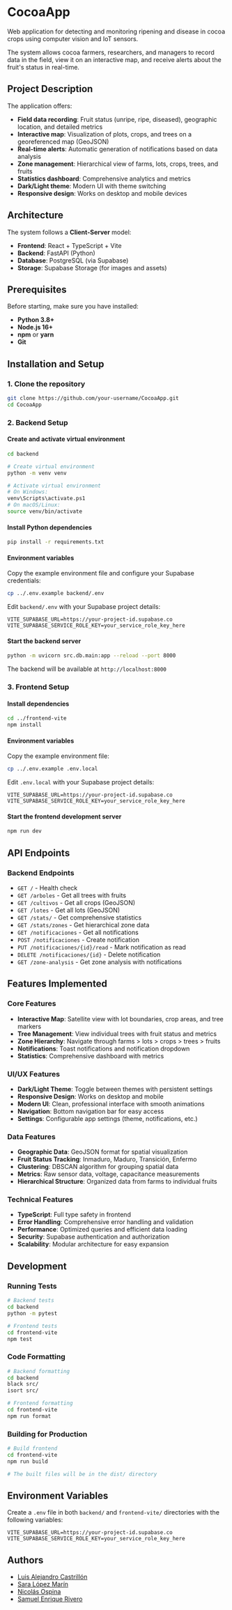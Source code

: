 # CocoaApp

Web application for detecting and monitoring ripening and disease in cocoa crops using computer vision and IoT sensors.

The system allows cocoa farmers, researchers, and managers to record data in the field, view it on an interactive map, and receive alerts about the fruit's status in real-time.

## Project Description

The application offers:
- **Field data recording**: Fruit status (unripe, ripe, diseased), geographic location, and detailed metrics
- **Interactive map**: Visualization of plots, crops, and trees on a georeferenced map (GeoJSON)
- **Real-time alerts**: Automatic generation of notifications based on data analysis
- **Zone management**: Hierarchical view of farms, lots, crops, trees, and fruits
- **Statistics dashboard**: Comprehensive analytics and metrics
- **Dark/Light theme**: Modern UI with theme switching
- **Responsive design**: Works on desktop and mobile devices

## Architecture

The system follows a **Client-Server** model:

- **Frontend**: React + TypeScript + Vite
- **Backend**: FastAPI (Python)
- **Database**: PostgreSQL (via Supabase)
- **Storage**: Supabase Storage (for images and assets)

## Prerequisites

Before starting, make sure you have installed:

- **Python 3.8+**
- **Node.js 16+**
- **npm** or **yarn**
- **Git**

## Installation and Setup

### 1. Clone the repository

```bash
git clone https://github.com/your-username/CocoaApp.git
cd CocoaApp
```

### 2. Backend Setup

#### Create and activate virtual environment

```bash
cd backend

# Create virtual environment
python -m venv venv

# Activate virtual environment
# On Windows:
venv\Scripts\activate.ps1
# On macOS/Linux:
source venv/bin/activate
```

#### Install Python dependencies

```bash
pip install -r requirements.txt
```

#### Environment variables

Copy the example environment file and configure your Supabase credentials:

```bash
cp ../.env.example backend/.env
```

Edit `backend/.env` with your Supabase project details:

```env
VITE_SUPABASE_URL=https://your-project-id.supabase.co
VITE_SUPABASE_SERVICE_ROLE_KEY=your_service_role_key_here
```

#### Start the backend server

```bash
python -m uvicorn src.db.main:app --reload --port 8000
```

The backend will be available at `http://localhost:8000`

### 3. Frontend Setup

#### Install dependencies

```bash
cd ../frontend-vite
npm install
```

#### Environment variables

Copy the example environment file:

```bash
cp ../.env.example .env.local
```

Edit `.env.local` with your Supabase project details:

```env
VITE_SUPABASE_URL=https://your-project-id.supabase.co
VITE_SUPABASE_SERVICE_ROLE_KEY=your_service_role_key_here
```

#### Start the frontend development server

```bash
npm run dev
```

## API Endpoints

### Backend Endpoints

- `GET /` - Health check
- `GET /arboles` - Get all trees with fruits
- `GET /cultivos` - Get all crops (GeoJSON)
- `GET /lotes` - Get all lots (GeoJSON)
- `GET /stats/` - Get comprehensive statistics
- `GET /stats/zones` - Get hierarchical zone data
- `GET /notificaciones` - Get all notifications
- `POST /notificaciones` - Create notification
- `PUT /notificaciones/{id}/read` - Mark notification as read
- `DELETE /notificaciones/{id}` - Delete notification
- `GET /zone-analysis` - Get zone analysis with notifications

## Features Implemented

### Core Features
- **Interactive Map**: Satellite view with lot boundaries, crop areas, and tree markers
- **Tree Management**: View individual trees with fruit status and metrics
- **Zone Hierarchy**: Navigate through farms > lots > crops > trees > fruits
- **Notifications**: Toast notifications and notification dropdown
- **Statistics**: Comprehensive dashboard with metrics

### UI/UX Features
- **Dark/Light Theme**: Toggle between themes with persistent settings
- **Responsive Design**: Works on desktop and mobile
- **Modern UI**: Clean, professional interface with smooth animations
- **Navigation**: Bottom navigation bar for easy access
- **Settings**: Configurable app settings (theme, notifications, etc.)

### Data Features
- **Geographic Data**: GeoJSON format for spatial visualization
- **Fruit Status Tracking**: Inmaduro, Maduro, Transición, Enfermo
- **Clustering**: DBSCAN algorithm for grouping spatial data
- **Metrics**: Raw sensor data, voltage, capacitance measurements
- **Hierarchical Structure**: Organized data from farms to individual fruits

### Technical Features
- **TypeScript**: Full type safety in frontend
- **Error Handling**: Comprehensive error handling and validation
- **Performance**: Optimized queries and efficient data loading
- **Security**: Supabase authentication and authorization
- **Scalability**: Modular architecture for easy expansion

## Development

### Running Tests

```bash
# Backend tests
cd backend
python -m pytest

# Frontend tests
cd frontend-vite
npm test
```

### Code Formatting

```bash
# Backend formatting
cd backend
black src/
isort src/

# Frontend formatting
cd frontend-vite
npm run format
```

### Building for Production

```bash
# Build frontend
cd frontend-vite
npm run build

# The built files will be in the dist/ directory
```

## Environment Variables

Create a `.env` file in both `backend/` and `frontend-vite/` directories with the following variables:

```env
VITE_SUPABASE_URL=https://your-project-id.supabase.co
VITE_SUPABASE_SERVICE_ROLE_KEY=your_service_role_key_here
```

## Authors

- [Luis Alejandro Castrillón](https://github.com/lacastrilp)
- [Sara López Marín](https://github.com/slopma)
- [Nicolás Ospina](https://github.com/niosto)
- [Samuel Enrique Rivero](https://github.com/SamuelRivero50)